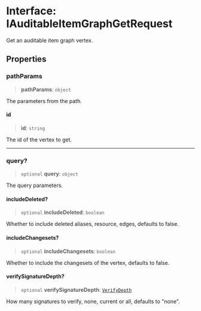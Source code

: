 # Interface: IAuditableItemGraphGetRequest

Get an auditable item graph vertex.

## Properties

### pathParams

> **pathParams**: `object`

The parameters from the path.

#### id

> **id**: `string`

The id of the vertex to get.

***

### query?

> `optional` **query**: `object`

The query parameters.

#### includeDeleted?

> `optional` **includeDeleted**: `boolean`

Whether to include deleted aliases, resource, edges, defaults to false.

#### includeChangesets?

> `optional` **includeChangesets**: `boolean`

Whether to include the changesets of the vertex, defaults to false.

#### verifySignatureDepth?

> `optional` **verifySignatureDepth**: [`VerifyDepth`](../type-aliases/VerifyDepth.md)

How many signatures to verify, none, current or all, defaults to "none".
